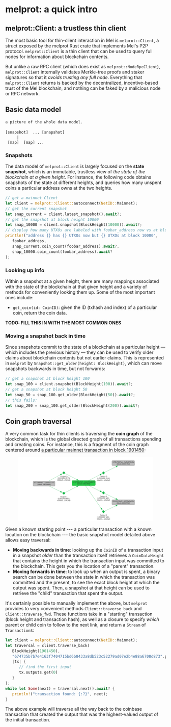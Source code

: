 # melprot: a quick intro

## melprot::Client: a trustless thin client

The most basic tool for thin-client interaction in Mel is `melprot::Client`, a struct exposed by the melprot Rust crate that implements Mel's P2P protocol. `melprot::Client` is a thin client that can be used to query full nodes for information about blockchain contents.

But unlike a raw RPC client (which does exist as `melprot::NodeRpcClient`), `melprot::Client` internally validates Merkle-tree proofs and staker signatures so that it _avoids trusting any full node_. Everything that `melprot::Client` returns is backed by the decentralized, incentive-based trust of the Mel blockchain, and nothing can be faked by a malicious node or RPC network.

## Basic data model

```
a picture of the whole data model.

[snapshot]  ... [snapshot]
     |
 [map]  [map] ...
```

### Snapshots

The data model of `melprot::Client` is largely focused on the **state snapshot**, which is an immutable, trustless view of _the state of the blockchain at a given height_. For instance, the following code obtains snapshots of the state at different heights, and queries how many unspent coins a particular address owns at the two heights.

```rust
// get a mainnet Client
let client = melprot::Client::autoconnect(NetID::Mainnet);
// get the current snapshot
let snap_current = client.latest_snapshot().await?;
// get the snapshot at block height 10000
let snap_10000 = client.snapshot(BlockHeight(10000)).await?;
// display how many UTXOs are labeled with foobar_address now vs at block 10000
println!("address {} has {} UTXOs now but {} UTXOs at block 10000",
   foobar_address,
   snap_current.coin_count(foobar_address).await?,
   snap_10000.coin_count(foobar_address).await?
);
```

### Looking up info

Within a snapshot at a given height, there are many mappings associated with the state of the blockchain at that given height and a variety of methods for conveniently looking them up. Some of the most important ones include:

- `get_coin(id: CoinID)`: given the ID (txhash and index) of a particular coin, return the coin data.

**TODO: FILL THIS IN WITH THE MOST COMMON ONES**

### Moving a snapshot back in time

Since snapshots commit to the state of a blockchain at a particular height — which includes the previous history — they can be used to verify older claims about blockchain contents but not earlier claims. This is represented in `melprot` by `Snapshot::get_older(height: BlockHeight)`, which can move snapshots backwards in time, but not forwards:

```rust
// get a snapshot at block height 100
let snap_100 = client.snapshot(BlockHeight(100)).await?;
// get a snapshot at block height 50
let snap_50 = snap_100.get_older(BlockHeight(50)).await?;
// this fails:
let snap_200 = snap_100.get_older(BlockHeight(200)).await?;
```

## Coin graph traversal

A very common task for thin clients is traversing the **coin graph** of the blockchain, which is the global directed graph of all transactions spending and creating coins. For instance, this is a fragment of the coin graph centered around [a particular mainnet transaction in block 1901450](https://scan.themelio.org/blocks/1901450/674735b7b7e4163f7404715bd6b8433a8db523c52279ad07e2b4e88a6708d873):

&#x20;

<figure><img src="../../.gitbook/assets/image.png" alt=""><figcaption></figcaption></figure>

Given a known starting point --- a particular transaction with a known location on the blockchain --- the basic snapshot model detailed above allows easy traversal:

- **Moving backwards in time**: looking up the `CoinID` of a transaction input in a snapshot _older_ than the transaction itself retrieves a `CoinDataHeight` that contains the height in which the transaction input was committed to the blockchain. This gets you the location of a "parent" transaction.
- **Moving forwards in time**: to look up when an output is spent, a binary search can be done between the state in which the transaction was committed and the present, to see the exact block height at which the output was spent. Then, a snapshot at that height can be used to retrieve the "child" transaction that spent the output.

It's certainly possible to manually implement the above, but `melprot` provides to very convenient methods `Client::traverse_back` and `Client::traverse_fwd`. These functions take in a "starting" transaction (block height and transaction hash), as well as a closure to specify _which_ parent or child coin to follow to the next link, and return a `Stream` of `Transaction`s:

```rust
let client = melprot::Client::autoconnect(NetID::Mainnet);
let traversal = client.traverse_back(
   BlockHeight(1901450),
   "674735b7b7e4163f7404715bd6b8433a8db523c52279ad07e2b4e88a6708d873".parse()?,
   |tx| {
      // find the first input
      tx.outputs.get(0)
   }
);
while let Some(next) = traversal.next().await? {
   println!("transaction found: {:?}", next);
}
```

The above example will traverse all the way back to the coinbase transaction that created the output that was the highest-valued output of the initial transaction.
